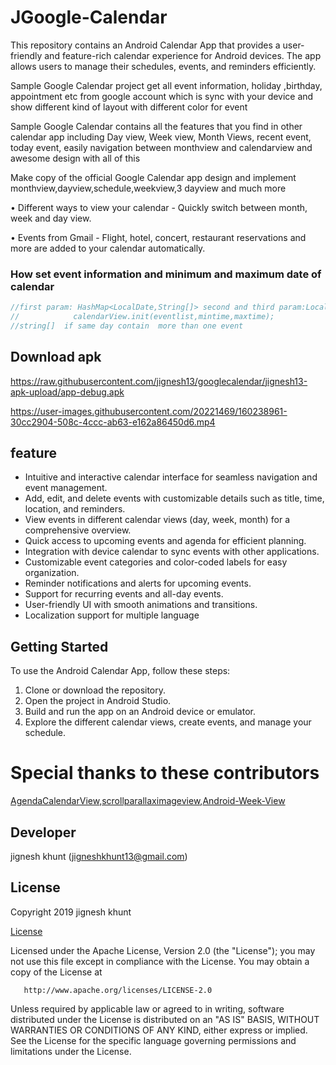 # JGoogle-Calendar

This repository contains an Android Calendar App that provides a user-friendly and feature-rich calendar experience for Android devices. The app allows users to manage their schedules, events, and reminders efficiently.

Sample Google Calendar project get all event information, holiday ,birthday, appointment etc from google account which is sync with your device and show different kind of layout with different color for event


Sample Google Calendar contains all the features that you find in other calendar app including Day view, Week view, Month Views, recent event, today event, easily navigation between monthview and calendarview and awesome design with all of this 

Make copy of the official Google Calendar app design and implement monthview,dayview,schedule,weekview,3 dayview and much more

• Different ways to view your calendar - Quickly switch between month, week and day view.

• Events from Gmail - Flight, hotel, concert, restaurant reservations and more are added to your calendar automatically.

### How set event information and minimum and maximum date of calendar
```java
//first param: HashMap<LocalDate,String[]> second and third param:LocalDate
//            calendarView.init(eventlist,mintime,maxtime);
//string[]  if same day contain  more than one event
```
## Download apk

https://raw.githubusercontent.com/jignesh13/googlecalendar/jignesh13-apk-upload/app-debug.apk

https://user-images.githubusercontent.com/20221469/160238961-30cc2904-508c-4ccc-ab63-e162a86450d6.mp4

<!---<img src="finalimage.jpg" width="751" height="1000" />-->

 <!---[![IMAGE ALT TEXT HERE](https://img.youtube.com/vi/OV6SHoLu6c4/sddefault.jpg)](https://www.youtube.com/watch?v=OV6SHoLu6c4)-->

 ## feature
- Intuitive and interactive calendar interface for seamless navigation and event management.
- Add, edit, and delete events with customizable details such as title, time, location, and reminders.
- View events in different calendar views (day, week, month) for a comprehensive overview.
- Quick access to upcoming events and agenda for efficient planning.
- Integration with device calendar to sync events with other applications.
- Customizable event categories and color-coded labels for easy organization.
- Reminder notifications and alerts for upcoming events.
- Support for recurring events and all-day events.
- User-friendly UI with smooth animations and transitions.
- Localization support for multiple language

## Getting Started

To use the Android Calendar App, follow these steps:

1. Clone or download the repository.
2. Open the project in Android Studio.
3. Build and run the app on an Android device or emulator.
4. Explore the different calendar views, create events, and manage your schedule.



 
 # Special thanks to these contributors
[AgendaCalendarView](https://github.com/Tibolte/AgendaCalendarView),[scrollparallaximageview](https://github.com/gjiazhe/ScrollParallaxImageView),[Android-Week-View](https://github.com/alamkanak/Android-Week-View)
 
##  Developer
  jignesh khunt
  (jigneshkhunt13@gmail.com)
  
  
## License
   Copyright 2019 jignesh khunt
   
   [License](https://github.com/jignesh13/googlecalendar/blob/master/LICENSE)
   
   Licensed under the Apache License, Version 2.0 (the "License");
   you may not use this file except in compliance with the License.
   You may obtain a copy of the License at

       http://www.apache.org/licenses/LICENSE-2.0

   Unless required by applicable law or agreed to in writing, software
   distributed under the License is distributed on an "AS IS" BASIS,
   WITHOUT WARRANTIES OR CONDITIONS OF ANY KIND, either express or implied.
   See the License for the specific language governing permissions and
   limitations under the License.
